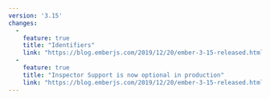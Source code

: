 ```yaml
---
version: '3.15'
changes:
  -
    feature: true
    title: "Identifiers"
    link: "https://blog.emberjs.com/2019/12/20/ember-3-15-released.html"
  -
    feature: true
    title: "Inspector Support is now optional in production"
    link: "https://blog.emberjs.com/2019/12/20/ember-3-15-released.html"
---
```

